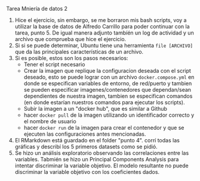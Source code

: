 Tarea Mniería de datos 2

1. Hice el ejercicio, sin embargo, se me borraron mis bash scripts, voy a utilizar la base de datos de Alfredo Carrillo para poder continuar con la tarea, punto 5. De igual manera adjunto tambíén un log de actividad y un archivo que comprueba que hice el ejercicio.
2. Si si se puede determinar, Ubuntu tiene una herramienta `file [ARCHIVO]` que da las principales características de un archivo.
3. Si es posible, estos son los pasos necesarios:
    - Tener el script necesario
    - Crear la imagen que replique la configuracion deseada con el script deseado, esto se puede lograr con un archivo `docker.compose.yml` en donde se especifican variables de entorno, de red/puerto y tambien se pueden especificar imagenes/contenedores que dependan/sean dependientes de nuestra imagen, tambien se especifican comandos (en donde estarían nuestros comandos para ejecutar los scripts).
    - Subir la imagen a un "docker hub", que es similar a Github
    - hacer `docker pull` de la imagen utilizando un identificador correcto y el nombre de usuario
    - hacer `docker run` de la imagen para crear el contenedor y que se ejecuten las configuraciones antes mencionadas.
4. El RMarkdown está guardado en el folder "punto 4". corrí todas las gráficas y describí los 5 primeros datasets como se pidió.
5. Se hizo un análisis exploratorio observando las correlaciones entre las variables. Tabmién se hizo un Principal Components Analysis para intentar discriminar la variable objetivo. El modelo resultante no puede discriminar la variable objetivo con los coeficientes dados.


